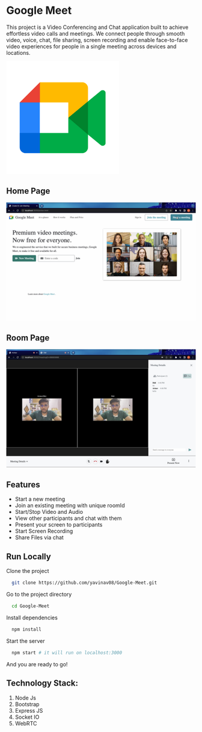  # Google Meet

This project is a Video Conferencing and Chat application built to achieve effortless video calls and meetings. We connect people through smooth video, voice, chat, file sharing, screen recording and enable face-to-face video experiences for people in a single meeting across devices and locations.



<img src="google-meet-icon.png" alt="drawing" width="300"/>

## Home Page

<img src="HomePage.png" alt="drawing" width="750"/>

## Room Page

<img src="ChatPage.png" alt="drawing" width="750"/>





## Features
- Start a new meeting 
- Join an existing meeting with unique roomId
- Start/Stop Video and Audio
- View other participants and chat with them
- Present your screen to participants
- Start Screen Recording
- Share Files via chat


## Run Locally

Clone the project

```bash
  git clone https://github.com/yavinav08/Google-Meet.git
```

Go to the project directory

```bash
  cd Google-Meet
```

Install dependencies 

```bash
  npm install
```



Start the server

```bash
  npm start # it will run on localhost:3000
```

And you are ready to go!

## Technology Stack:
  1) Node Js
  2) Bootstrap
  3) Express JS
  4) Socket IO
  5) WebRTC

